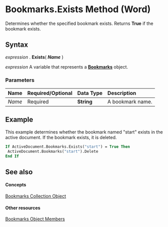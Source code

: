 
# Bookmarks.Exists Method (Word)

Determines whether the specified bookmark exists. Returns  **True** if the bookmark exists.


## Syntax

 _expression_ . **Exists**( **_Name_** )

 _expression_ A variable that represents a **[Bookmarks](827bed64-3034-0eb4-401d-f117cdb98898.md)** object.


### Parameters



|**Name**|**Required/Optional**|**Data Type**|**Description**|
|:-----|:-----|:-----|:-----|
| _Name_|Required| **String**|A bookmark name.|

## Example

This example determines whether the bookmark named "start" exists in the active document. If the bookmark exists, it is deleted.


```vb
If ActiveDocument.Bookmarks.Exists("start") = True Then 
 ActiveDocument.Bookmarks("start").Delete 
End If
```


## See also


#### Concepts


[Bookmarks Collection Object](827bed64-3034-0eb4-401d-f117cdb98898.md)
#### Other resources


[Bookmarks Object Members](41ab3642-f394-061a-294d-09a9b6abd333.md)
